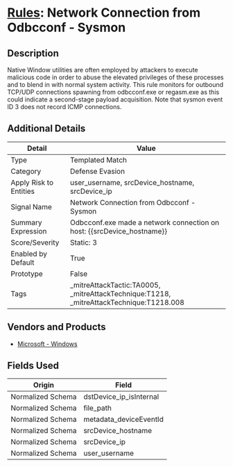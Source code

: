 # [Rules](README.md): Network Connection from Odbcconf - Sysmon

## Description
Native Window utilities are often employed by attackers to execute malicious code in order to abuse the elevated privileges of these processes and to blend in with normal system activity. This rule monitors for outbound TCP/UDP connections spawning from odbcconf.exe or regasm.exe as this could indicate a second-stage payload acquisition. Note that sysmon event ID 3 does not record ICMP connections.

## Additional Details
|Detail|Value|
|----|----|
|Type|Templated Match|
|Category|Defense Evasion|
|Apply Risk to Entities|user_username, srcDevice_hostname, srcDevice_ip|
|Signal Name|Network Connection from Odbcconf - Sysmon|
|Summary Expression|Odbcconf.exe made a network connection on host: {{srcDevice_hostname}}|
|Score/Severity|Static: 3|
|Enabled by Default|True|
|Prototype|False|
|Tags|_mitreAttackTactic:TA0005, _mitreAttackTechnique:T1218, _mitreAttackTechnique:T1218.008|
## Vendors and Products
- [Microsoft - Windows](../products/1ff7546c-cb36-4a24-87f7-89d2cecc5761.md)


## Fields Used

|Origin|Field|
|----|----|
|Normalized Schema|dstDevice_ip_isInternal|
|Normalized Schema|file_path|
|Normalized Schema|metadata_deviceEventId|
|Normalized Schema|srcDevice_hostname|
|Normalized Schema|srcDevice_ip|
|Normalized Schema|user_username|


